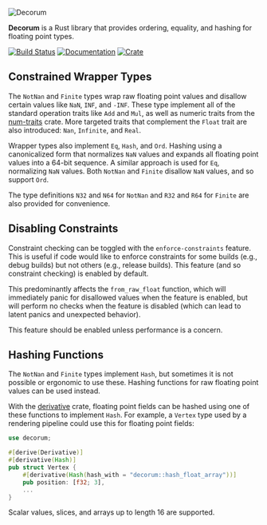 ![Decorum](https://raw.githubusercontent.com/olson-sean-k/decorum/master/doc/decorum.png)

**Decorum** is a Rust library that provides ordering, equality, and hashing for
floating point types.

[![Build Status](https://travis-ci.org/olson-sean-k/decorum.svg?branch=master)](https://travis-ci.org/olson-sean-k/decorum)
[![Documentation](https://docs.rs/decorum/badge.svg)](https://docs.rs/decorum)
[![Crate](https://img.shields.io/crates/v/decorum.svg)](https://crates.io/crates/decorum)

## Constrained Wrapper Types

The `NotNan` and `Finite` types wrap raw floating point values and disallow
certain values like `NaN`, `INF`, and `-INF`. These type implement all of the
standard operation traits like `Add` and `Mul`, as well as numeric traits from
the [num-traits](https://crates.io/crate/num-traits) crate. More targeted
traits that complement the `Float` trait are also introduced: `Nan`,
`Infinite`, and `Real`.

Wrapper types also implement `Eq`, `Hash`, and `Ord`. Hashing using a
canonicalized form that normalizes `NaN` values and expands all floating point
values into a 64-bit sequence. A similar approach is used for `Eq`, normalizing
`NaN` values. Both `NotNan` and `Finite` disallow `NaN` values, and so support
`Ord`.

The type definitions `N32` and `N64` for `NotNan` and `R32` and `R64` for
`Finite` are also provided for convenience.

## Disabling Constraints

Constraint checking can be toggled with the `enforce-constraints` feature. This
is useful if code would like to enforce constraints for some builds (e.g.,
debug builds) but not others (e.g., release builds). This feature (and so
constraint checking) is enabled by default.

This predominantly affects the `from_raw_float` function, which will
immediately panic for disallowed values when the feature is enabled, but will
perform no checks when the feature is disabled (which can lead to latent panics
and unexpected behavior).

This feature should be enabled unless performance is a concern.

## Hashing Functions

The `NotNan` and `Finite` types implement `Hash`, but sometimes it is not
possible or ergonomic to use these. Hashing functions for raw floating point
values can be used instead.

With the [derivative](https://crates.io/crates/derivative) crate, floating
point fields can be hashed using one of these functions to implement `Hash`.
For example, a `Vertex` type used by a rendering pipeline could use this for
floating point fields:

```rust
use decorum;

#[derive(Derivative)]
#[derivative(Hash)]
pub struct Vertex {
    #[derivative(Hash(hash_with = "decorum::hash_float_array"))]
    pub position: [f32; 3],
    ...
}
```

Scalar values, slices, and arrays up to length 16 are supported.
